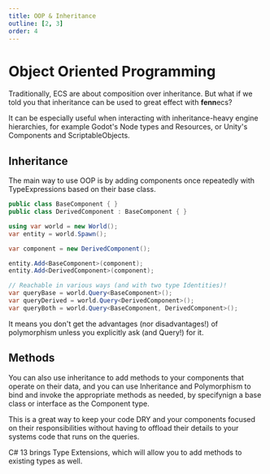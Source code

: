 ```yaml
---
title: OOP & Inheritance
outline: [2, 3]
order: 4
---
```


# Object Oriented Programming

Traditionally, ECS are about composition over inheritance. But what if we told you that inheritance can be used to great effect with **fenn**ecs?

It can be especially useful when interacting with inheritance-heavy engine hierarchies, for example Godot's Node types and Resources, or Unity's Components and ScriptableObjects.

## Inheritance

The main way to use OOP is by adding components once repeatedly with TypeExpressions based on their base class. 

```csharp
public class BaseComponent { }
public class DerivedComponent : BaseComponent { }

using var world = new World();
var entity = world.Spawn();

var component = new DerivedComponent();

entity.Add<BaseComponent>(component);
entity.Add<DerivedComponent>(component);

// Reachable in various ways (and with two type Identities)!
var queryBase = world.Query<BaseComponent>();
var queryDerived = world.Query<DerivedComponent>();
var queryBoth = world.Query<BaseComponent, DerivedComponent>();
```

It means you don't get the advantages (nor disadvantages!) of polymorphism unless you explicitly ask (and Query!) for it.

## Methods

You can also use inheritance to add methods to your components that operate on their data, and you can use Inheritance and Polymorphism to bind and invoke the appropriate methods as needed, by specifynign a base class or interface as the Component type.

This is a great way to keep your code DRY and your components focused on their responsibilities without having to offload their details to your systems code that runs on the queries.

C# 13 brings Type Extensions, which will allow you to add methods to existing types as well.